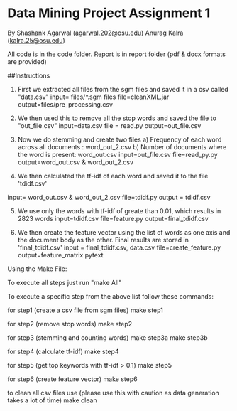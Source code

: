 Data Mining Project Assignment 1
===========
By
Shashank Agarwal (agarwal.202@osu.edu)
Anurag Kalra (kalra.25@osu.edu)

All code is in the code folder.
Report is in report folder (pdf & docx formats are provided)


##Instructions
1) First we extracted all files from the sgm files and saved it in a csv called "data.csv"
input= files/*.sgm files		file=cleanXML.jar	 	output=files/pre_processing.csv

2) We then used this to remove all the stop words and saved the file to "out_file.csv"
input=data.csv 		file = read.py 		output=out_file.csv

3) Now we do stemming and create two files 
	a) Frequency of each word across all documents : word_out_2.csv
	b) Number of documents where the word is present: word_out.csv
input=out_file.csv 		file=read_py.py 		output=word_out.csv & word_out_2.csv

4) We then calculated the tf-idf of each word and saved it to the file 'tdidf.csv'

input= word_out.csv & word_out_2.csv 		file=tdidf.py 		output = tdidf.csv

5) We use only the words with tf-idf of greate than 0.01, which results in 2823 words
input=tdidf.csv			file=feature.py			output=final_tdidf.csv

6) We then create the feature vector using the list of words as one axis and the document body as the other. Final results are stored in 'final_tdidf.csv'
input = final_tdidf.csv, data.csv		file=create_feature.py 		output=feature_matrix.pytext



Using the Make File:

To execute all steps just run "make All"

To execute a specific step from the above list follow these commands:

for step1 (create a csv file from sgm files)
make step1

for step2 (remove stop words)
make step2

for step3 (stemming and counting words)
make step3a
make step3b

for step4 (calculate tf-idf)
make step4

for step5 (get top keywords with tf-idf > 0.1)
make step5

for step6 (create feature vector)
make step6

to clean all csv files use (please use this with caution as data generation takes a lot of time)
make clean












